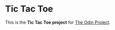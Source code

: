 # Tic Tac Toe
This is the **Tic Tac Toe project** for [The Odin Project](https://www.theodinproject.com/courses/javascript/lessons/tic-tac-toe-javascript).
